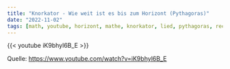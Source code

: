 ```yaml
---
title: "Knorkator - Wie weit ist es bis zum Horizont (Pythagoras)"
date: "2022-11-02"
tags: [math, youtube, horizont, mathe, knorkator, lied, pythagoras, rechtwinkliges_dreieck]
---
```



{{< youtube iK9bhyl6B_E >}}

Quelle: https://www.youtube.com/watch?v=iK9bhyl6B_E